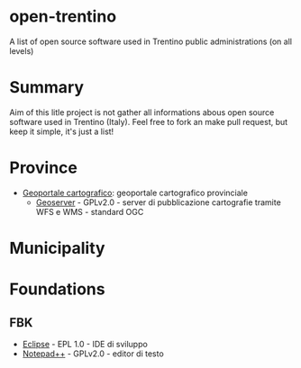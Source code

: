 # open-trentino
A list of open source software used in Trentino public administrations (on all levels)

# Summary
Aim of this litle project is not gather all informations abous open source software used in Trentino (Italy).
Feel free to fork an make pull request, but keep it simple, it's just a list!

# Province

* [Geoportale cartografico](http://www.territorio.provincia.tn.it/portal/server.pt/community/cartografia_di_base/260/cartografia_di_base/19024): geoportale cartografico provinciale
  * [Geoserver](http://www.geoserver.org) - GPLv2.0 - server di pubblicazione cartografie tramite WFS e WMS - standard OGC

# Municipality

# Foundations

## FBK

* [Eclipse](http://www.eclipse.org) - EPL 1.0 - IDE di sviluppo
* [Notepad++](https://notepad-plus-plus.org/) - GPLv2.0 - editor di testo
